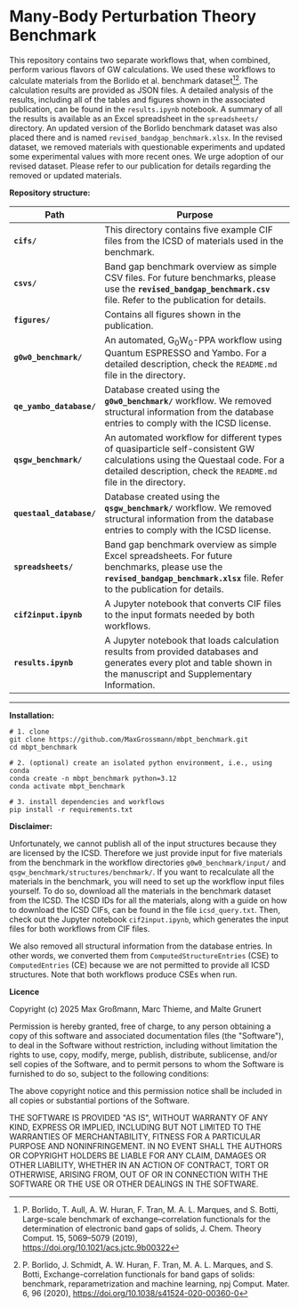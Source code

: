 # Many‑Body Perturbation Theory Benchmark

This repository contains two separate workflows that, when combined, perform various flavors of GW calculations. We used these workflows to calculate materials from the Borlido et al. benchmark dataset[^jctc][^npj]. The calculation results are provided as JSON files. A detailed analysis of the results, including all of the tables and figures shown in the associated publication, can be found in the `results.ipynb` notebook. A summary of all the results is available as an Excel spreadsheet in the `spreadsheets/` directory. An updated version of the Borlido benchmark dataset was also placed there and is named `revised_bandgap_benchmark.xlsx`. In the revised dataset, we removed materials with questionable experiments and updated some experimental values with more recent ones. We urge adoption of our revised dataset. Please refer to our publication for details regarding the removed or updated materials.

[^jctc]: P. Borlido, T. Aull, A. W. Huran, F. Tran, M. A. L. Marques, and S. Botti, Large-scale benchmark of exchange–correlation functionals for the determination of electronic band gaps of solids, J. Chem. Theory Comput. 15, 5069–5079 (2019), https://doi.org/10.1021/acs.jctc.9b00322
[^npj]: P. Borlido, J. Schmidt, A. W. Huran, F. Tran, M. A. L. Marques, and S. Botti, Exchange-correlation functionals for band gaps of solids: benchmark, reparametrization and machine learning, npj Comput. Mater. 6, 96 (2020), https://doi.org/10.1038/s41524-020-00360-0

**Repository structure:**

| Path                   | Purpose                                                                                                                     
| ---------------------- | --------------------------------------------------------------------------------------------------------------------------------------------------------------------------------------------------------------------------------------------------------------------------------------------------------- |
| **`cifs/`** | This directory contains five example CIF files from the ICSD of materials used in the benchmark. |
| **`csvs/`** | Band gap benchmark overview as simple CSV files. For future benchmarks, please use the **`revised_bandgap_benchmark.csv`** file. Refer to the publication for details. |
| **`figures/`**  | Contains all figures shown in the publication. |
| **`g0w0_benchmark/`** | An automated, G<sub>0</sub>W<sub>0</sub>-PPA workflow using Quantum ESPRESSO and Yambo. For a detailed description, check the `README.md` file in the directory. |
| **`qe_yambo_database/`** | Database created using the **`g0w0_benchmark/`** workflow. We removed structural information from the database entries to comply with the ICSD license. |
| **`qsgw_benchmark/`** | An automated workflow for different types of quasiparticle self-consistent GW calculations using the Questaal code. For a detailed description, check the `README.md` file in the directory. |
| **`questaal_database/`** | Database created using the **`qsgw_benchmark/`** workflow. We removed structural information from the database entries to comply with the ICSD license. |
| **`spreadsheets/`** | Band gap benchmark overview as simple Excel spreadsheets. For future benchmarks, please use the **`revised_bandgap_benchmark.xlsx`** file. Refer to the publication for details. |
| **`cif2input.ipynb`** | A Jupyter notebook that converts CIF files to the input formats needed by both workflows. |
| **`results.ipynb`** | A Jupyter notebook that loads calculation results from provided databases and generates every plot and table shown in the manuscript and Supplementary Information. |
---

**Installation:**

```
# 1. clone
git clone https://github.com/MaxGrossmann/mbpt_benchmark.git
cd mbpt_benchmark

# 2. (optional) create an isolated python environment, i.e., using conda
conda create -n mbpt_benchmark python=3.12
conda activate mbpt_benchmark

# 3. install dependencies and workflows
pip install -r requirements.txt
```

**Disclaimer:**

Unfortunately, we cannot publish all of the input structures because they are licensed by the ICSD. 
Therefore we just provide input for five materials from the benchmark in the workflow directories `g0w0_benchmark/input/` and `qsgw_benchmark/structures/benchmark/`.
If you want to recalculate all the materials in the benchmark, you will need to set up the workflow input files yourself.
To do so, download all the materials in the benchmark dataset from the ICSD. 
The ICSD IDs for all the materials, along with a guide on how to download the ICSD CIFs, can be found in the file `icsd_query.txt`.
Then, check out the Jupyter notebook `cif2input.ipynb`, which generates the input files for both workflows from CIF files.

We also removed all structural information from the database entries.
In other words, we converted them from `ComputedStructureEntries` (CSE) to `ComputedEntries` (CE) because we are not permitted to provide all ICSD structures.
Note that both workflows produce CSEs when run.

**Licence**

Copyright (c) 2025 Max Großmann, Marc Thieme, and Malte Grunert

Permission is hereby granted, free of charge, to any person obtaining a copy of this software and associated documentation files (the "Software"), to deal in the Software without restriction, including without limitation the rights to use, copy, modify, merge, publish, distribute, sublicense, and/or sell copies of the Software, and to permit persons to whom the Software is furnished to do so, subject to the following conditions:

The above copyright notice and this permission notice shall be included in all copies or substantial portions of the Software.

THE SOFTWARE IS PROVIDED "AS IS", WITHOUT WARRANTY OF ANY KIND, EXPRESS OR IMPLIED, INCLUDING BUT NOT LIMITED TO THE WARRANTIES OF MERCHANTABILITY, FITNESS FOR A PARTICULAR PURPOSE AND NONINFRINGEMENT. IN NO EVENT SHALL THE AUTHORS OR COPYRIGHT HOLDERS BE LIABLE FOR ANY CLAIM, DAMAGES OR OTHER LIABILITY, WHETHER IN AN ACTION OF CONTRACT, TORT OR OTHERWISE, ARISING FROM, OUT OF OR IN CONNECTION WITH THE SOFTWARE OR THE USE OR OTHER DEALINGS IN THE SOFTWARE.
